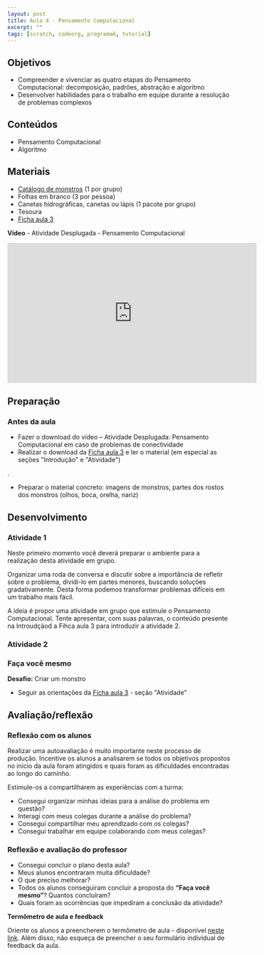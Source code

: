 ```yaml
---
layout: post
title: Aula 4 - Pensamento Computacional
excerpt: ""
tags: [scratch, codeorg, programaê, tutorial]
---
```


## Objetivos
 - Compreender e vivenciar as quatro etapas do Pensamento Computacional: decomposição, padrões, abstração e algoritmo
 - Desenvolver habilidades para o trabalho em equipe durante a resolução de problemas complexos

## Conteúdos
 - Pensamento Computacional
 - Algoritmo

## Materiais
 - [Catálogo de monstros](/blocos/pdf/CatalogoDeMonstros.pdf)  (1 por grupo)
 - Folhas em branco (3 por pessoa)
 - Canetas hidrográficas, canetas ou lápis (1 pacote por grupo)
 - Tesoura
 - [Ficha aula 3](/blocos/pdf/Ficha%203-PensamentoComputacional.pdf)

**Vídeo** - Atividade Desplugada - Pensamento Computacional

<iframe width="560" height="315" src="https://www.youtube.com/embed/injJWiSA0pw" frameborder="0" allowfullscreen></iframe>


## Preparação

### Antes da aula
 - Fazer o download do vídeo – Atividade Desplugada: Pensamento Computacional em caso de problemas de conectividade
 - Realizar o download da [Ficha aula 3](/blocos/pdf/Ficha%203-PensamentoComputacional.pdf) e ler o material (em especial as seções "Introdução" e "Atividade")

.
 - Preparar o material concreto: imagens de monstros, partes dos rostos dos monstros (olhos, boca, orelha, nariz)

## Desenvolvimento

### Atividade 1
Neste primeiro momento você deverá preparar o ambiente para a realização desta atividade em grupo.

Organizar uma roda de conversa e discutir sobre a importância de refletir sobre o problema, dividi-lo em partes menores, buscando soluções gradativamente. Desta forma podemos transformar problemas difíceis em um trabalho mais fácil.

A ideia é propor uma atividade em grupo que estimule o Pensamento Computacional. Tente apresentar, com suas palavras, o conteúdo presente na Introudçãod a Fihca aula 3 para introduzir a atividade 2.

### Atividade 2


### Faça você mesmo

**Desafio:** Criar um monstro

 - Seguir as orientações da [Ficha aula 3](/blocos/pdf/Ficha%203-PensamentoComputacional.pdf) - seção "Atividade"



## Avaliação/reflexão

### Reflexão com os alunos

Realizar uma autoavaliação é muito importante neste processo de produção. Incentive os alunos a analisarem se todos os objetivos propostos no início da aula foram atingidos e quais foram as dificuldades encontradas ao longo do caminho.

Estimule-os a compartilharem as experiências com a turma:

 - Consegui organizar minhas ideias para a análise do problema em questão?
 - Interagi com meus colegas durante a análise do problema?
 - Consegui compartilhar meu aprendizado com os colegas?
 - Consegui trabalhar em equipe colaborando com meus colegas?

### Reflexão e avaliação do professor

 - Consegui concluir o plano desta aula?
 - Meus alunos encontraram muita dificuldade?
 - O que preciso melhorar?
 - Todos os alunos conseguiram concluir a proposta do **“Faça você mesmo”**? Quantos concluíram?
 - Quais foram as ocorrências que impediram a conclusão da atividade?

 **Termômetro de aula e feedback**

 Oriente os alunos a preencherem o termômetro de aula - disponível [neste link](http://goo.gl/FbZvEh). Além disso, não esqueça de preencher o seu formulário individual de feedback da aula.
